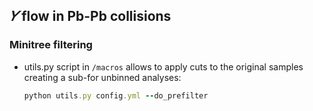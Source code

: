 ## $\varUpsilon$ flow in Pb-Pb collisions

### Minitree filtering
- utils.py script in `/macros` allows to apply cuts to the original samples creating a sub-for unbinned analyses:
  ```ruby
  python utils.py config.yml --do_prefilter
  ```

